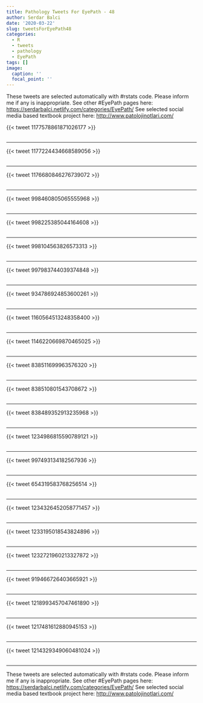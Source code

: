 ```yaml
---
title: Pathology Tweets For EyePath - 48
author: Serdar Balci
date: '2020-03-22'
slug: tweetsForEyePath48
categories:
  - R
  - tweets
  - pathology
  - EyePath
tags: []
image:
  caption: ''
  focal_point: ''
---
```



These tweets are selected automatically with #rstats code. Please inform me if any is inappropriate.
See other #EyePath pages here: https://serdarbalci.netlify.com/categories/EyePath/ 
See selected social media based textbook project here: http://www.patolojinotlari.com/

{{< tweet 1177578861871026177 >}}
<br>
<br>
<hr>
{{< tweet 1177224434668589056 >}}
<br>
<br>
<hr>
{{< tweet 1176680846276739072 >}}
<br>
<br>
<hr>
{{< tweet 998460805065555968 >}}
<br>
<br>
<hr>
{{< tweet 998225385044164608 >}}
<br>
<br>
<hr>
{{< tweet 998104563826573313 >}}
<br>
<br>
<hr>
{{< tweet 997983744039374848 >}}
<br>
<br>
<hr>
{{< tweet 934786924853600261 >}}
<br>
<br>
<hr>
{{< tweet 1160564513248358400 >}}
<br>
<br>
<hr>
{{< tweet 1146220669870465025 >}}
<br>
<br>
<hr>
{{< tweet 838511699963576320 >}}
<br>
<br>
<hr>
{{< tweet 838510801543708672 >}}
<br>
<br>
<hr>
{{< tweet 838489352913235968 >}}
<br>
<br>
<hr>
{{< tweet 1234986815590789121 >}}
<br>
<br>
<hr>
{{< tweet 997493134182567936 >}}
<br>
<br>
<hr>
{{< tweet 654319583768256514 >}}
<br>
<br>
<hr>
{{< tweet 1234326452058771457 >}}
<br>
<br>
<hr>
{{< tweet 1233195018543824896 >}}
<br>
<br>
<hr>
{{< tweet 1232721960213327872 >}}
<br>
<br>
<hr>
{{< tweet 919466726403665921 >}}
<br>
<br>
<hr>
{{< tweet 1218993457047461890 >}}
<br>
<br>
<hr>
{{< tweet 1217481612880945153 >}}
<br>
<br>
<hr>
{{< tweet 1214329349060481024 >}}
<br>
<br>
<hr>


These tweets are selected automatically with #rstats code. Please inform me if any is inappropriate.
See other #EyePath pages here: https://serdarbalci.netlify.com/categories/EyePath/ 
See selected social media based textbook project here: http://www.patolojinotlari.com/
